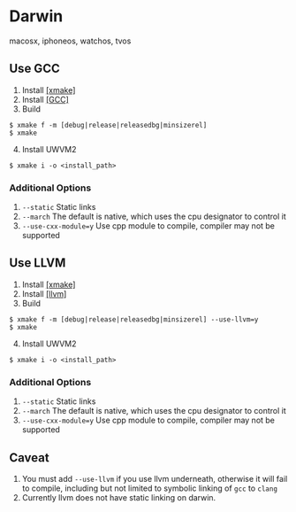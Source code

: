 # Darwin
macosx, iphoneos, watchos, tvos

## Use GCC
1. Install [[xmake]](https://github.com/xmake-io/xmake/)
2. Install [[GCC]](git://gcc.gnu.org/git/gcc.git)
3. Build
```shell
$ xmake f -m [debug|release|releasedbg|minsizerel]
$ xmake
```
4. Install UWVM2
```shell
$ xmake i -o <install_path>
```

### Additional Options
1. `--static` Static links
2. `--march` The default is native, which uses the cpu designator to control it
3. `--use-cxx-module=y` Use cpp module to compile, compiler may not be supported

## Use LLVM
1. Install [[xmake]](https://github.com/xmake-io/xmake/)
2. Install [[llvm]](https://github.com/llvm/llvm-project/releases)
3. Build
```shell
$ xmake f -m [debug|release|releasedbg|minsizerel] --use-llvm=y
$ xmake
```
4. Install UWVM2
```shell
$ xmake i -o <install_path>
```

### Additional Options
1. `--static` Static links
2. `--march` The default is native, which uses the cpu designator to control it
3. `--use-cxx-module=y` Use cpp module to compile, compiler may not be supported

## Caveat
1. You must add `--use-llvm` if you use llvm underneath, otherwise it will fail to compile, including but not limited to symbolic linking of `gcc` to `clang`
2. Currently llvm does not have static linking on darwin.